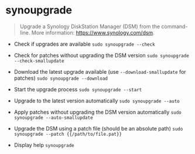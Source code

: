 # synoupgrade
> Upgrade a Synology DiskStation Manager (DSM) from the command-line.
> More information: <https://www.synology.com/dsm>.

- Check if upgrades are available
`sudo synoupgrade --check`

- Check for patches without upgrading the DSM version
`sudo synoupgrade --check-smallupdate`

- Download the latest upgrade available (use `--download-smallupdate` for patches)
`sudo synoupgrade --download`

- Start the upgrade process
`sudo synoupgrade --start`

- Upgrade to the latest version automatically
`sudo synoupgrade --auto`

- Apply patches without upgrading the DSM version automatically
`sudo synoupgrade --auto-smallupdate`

- Upgrade the DSM using a patch file (should be an absolute path)
`sudo synoupgrade --patch {{/path/to/file.pat}}`

- Display help
`synoupgrade`
